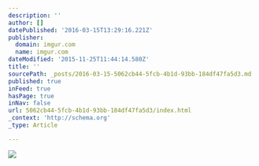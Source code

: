 ```yaml
---
description: ''
author: []
datePublished: '2016-03-15T13:29:16.221Z'
publisher:
  domain: imgur.com
  name: imgur.com
dateModified: '2015-11-25T11:44:14.580Z'
title: ''
sourcePath: _posts/2016-03-15-5062cb44-5fcb-4b1d-93bb-184df47fa5d3.md
published: true
inFeed: true
hasPage: true
inNav: false
url: 5062cb44-5fcb-4b1d-93bb-184df47fa5d3/index.html
_context: 'http://schema.org'
_type: Article

---
```

![](http://i.imgur.com/EWqfYFc.jpg)